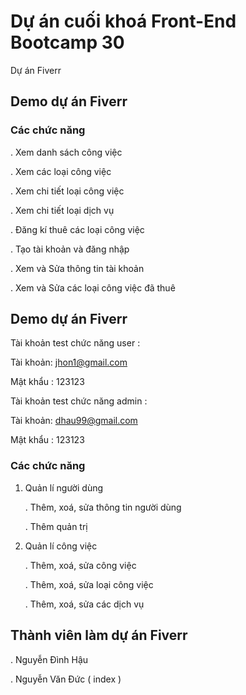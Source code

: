 # Dự án cuối khoá Front-End Bootcamp 30

Dự án Fiverr

## Demo dự án Fiverr

### Các chức năng

. Xem danh sách công việc

. Xem các loại công việc

. Xem chi tiết loại công việc

. Xem chi tiết loại dịch vụ

. Đăng kí thuê các loại công việc

. Tạo tài khoản và đăng nhập

. Xem và Sửa thông tin tài khoản

. Xem và Sửa các loại công việc đã thuê

## Demo dự án Fiverr

Tài khoản test chức năng user :

Tài khoản: jhon1@gmail.com

Mật khẩu : 123123

Tài khoản test chức năng admin :

Tài khoản: dhau99@gmail.com

Mật khẩu : 123123

### Các chức năng

1.  Quản lí người dùng

    . Thêm, xoá, sửa thông tin người dùng

    . Thêm quản trị

2.  Quản lí công việc

    . Thêm, xoá, sửa công việc

    . Thêm, xoá, sửa loại công việc

    . Thêm, xoá, sửa các dịch vụ

## Thành viên làm dự án Fiverr

. Nguyễn Đình Hậu

. Nguyễn Văn Đức ( index )
